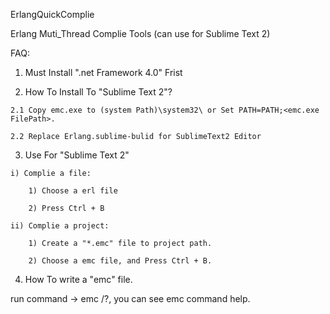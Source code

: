 ErlangQuickComplie

Erlang Muti_Thread Complie Tools (can use for Sublime Text 2)

FAQ:
  1. Must Install ".net Framework 4.0" Frist

  2. How To Install To "Sublime Text 2"?

    2.1 Copy emc.exe to (system Path)\system32\ or Set PATH=PATH;<emc.exe FilePath>.

    2.2 Replace Erlang.sublime-bulid for SublimeText2 Editor

  3. Use For "Sublime Text 2"

    i) Complie a file:

        1) Choose a erl file

        2) Press Ctrl + B

    ii) Complie a project:

        1) Create a "*.emc" file to project path.

        2) Choose a emc file, and Press Ctrl + B.

  4. How To write a "emc" file.

   run command -> emc /?, you can see emc command help.
